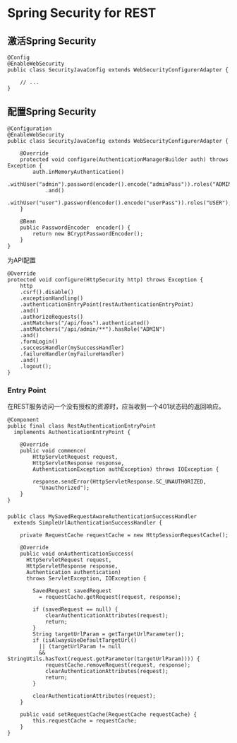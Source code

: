 # Spring Security for REST

## 激活Spring Security

	@Config
	@EnableWebSecurity
	public class SecurityJavaConfig extends WebSecurityConfigurerAdapter {
	 
	    // ...
	}

## 配置Spring Security

	@Configuration
	@EnableWebSecurity
	public class SecurityJavaConfig extends WebSecurityConfigurerAdapter {
	 
	    @Override
		protected void configure(AuthenticationManagerBuilder auth) throws Exception {
		    auth.inMemoryAuthentication()
		        .withUser("admin").password(encoder().encode("adminPass")).roles("ADMIN")
		        .and()
		        .withUser("user").password(encoder().encode("userPass")).roles("USER");
		}
		 
		@Bean
		public PasswordEncoder  encoder() {
		    return new BCryptPasswordEncoder();
		}
	}

为API配置

	@Override
	protected void configure(HttpSecurity http) throws Exception { 
	    http
	    .csrf().disable()
	    .exceptionHandling()
	    .authenticationEntryPoint(restAuthenticationEntryPoint)
	    .and()
	    .authorizeRequests()
	    .antMatchers("/api/foos").authenticated()
	    .antMatchers("/api/admin/**").hasRole("ADMIN")
	    .and()
	    .formLogin()
	    .successHandler(mySuccessHandler)
	    .failureHandler(myFailureHandler)
	    .and()
	    .logout();
	}

### Entry Point

在REST服务访问一个没有授权的资源时，应当收到一个401状态码的返回响应。

	@Component
	public final class RestAuthenticationEntryPoint 
	  implements AuthenticationEntryPoint {
	 
	    @Override
	    public void commence(
	        HttpServletRequest request, 
	        HttpServletResponse response, 
	        AuthenticationException authException) throws IOException {
	         
	        response.sendError(HttpServletResponse.SC_UNAUTHORIZED, 
	          "Unauthorized");
	    }
	}

### 

	public class MySavedRequestAwareAuthenticationSuccessHandler 
	  extends SimpleUrlAuthenticationSuccessHandler {
	 
	    private RequestCache requestCache = new HttpSessionRequestCache();
	 
	    @Override
	    public void onAuthenticationSuccess(
	      HttpServletRequest request,
	      HttpServletResponse response, 
	      Authentication authentication) 
	      throws ServletException, IOException {
	  
	        SavedRequest savedRequest
	          = requestCache.getRequest(request, response);
	 
	        if (savedRequest == null) {
	            clearAuthenticationAttributes(request);
	            return;
	        }
	        String targetUrlParam = getTargetUrlParameter();
	        if (isAlwaysUseDefaultTargetUrl()
	          || (targetUrlParam != null
	          && StringUtils.hasText(request.getParameter(targetUrlParam)))) {
	            requestCache.removeRequest(request, response);
	            clearAuthenticationAttributes(request);
	            return;
	        }
	 
	        clearAuthenticationAttributes(request);
	    }
	 
	    public void setRequestCache(RequestCache requestCache) {
	        this.requestCache = requestCache;
	    }
	}